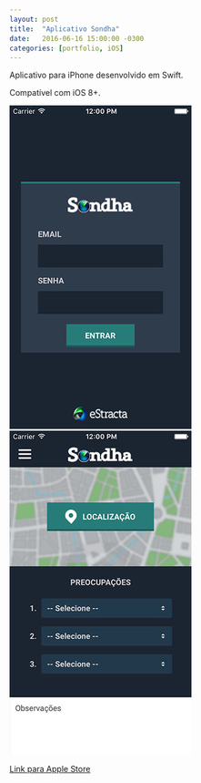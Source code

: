 ```yaml
---
layout: post
title:  "Aplicativo Sondha"
date:   2016-06-16 15:00:00 -0300
categories: [portfolio, iOS]
---
```


Aplicativo para iPhone desenvolvido em Swift.

Compatível com iOS 8+.

![sondha](/images/app-sondha-01.jpg)
![sondha](/images/app-sondha-02.jpg)

[Link para Apple Store](https://itunes.apple.com/us/app/sondha/id1116768159?l=pt&ls=1&mt=8)